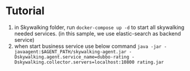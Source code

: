 # Tutorial

1. in Skywalking folder, run `docker-compose up -d` to start all skywalking needed services. (in this sample, we use elastic-search as backend service)
2. when start business service use below command
`java -jar -javaagent:$AGENT_PATH/skywalking-agent.jar -Dskywalking.agent.service_name=dubbo-rating -Dskywalking.collector.servers=localhost:10800 rating.jar`